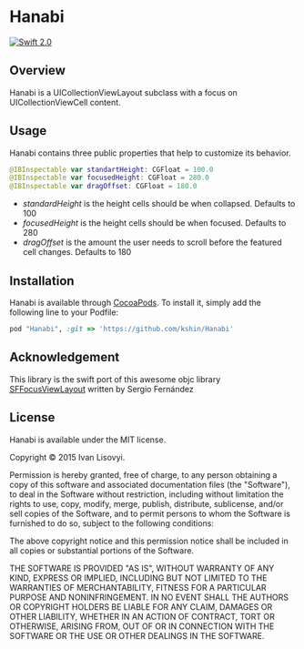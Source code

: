 Hanabi
=======

[![Swift 2.0](https://img.shields.io/badge/Swift-2.0-orange.svg?style=flat)](https://developer.apple.com/swift/)

## Overview
Hanabi is a UICollectionViewLayout subclass with a focus on UICollectionViewCell content.

## Usage

Hanabi contains three public properties that help to customize its behavior.

```swift
@IBInspectable var standartHeight: CGFloat = 100.0
@IBInspectable var focusedHeight: CGFloat = 280.0
@IBInspectable var dragOffset: CGFloat = 180.0
```

- _standardHeight_ is the height cells should be when collapsed.  Defaults to 100
- _focusedHeight_ is the height cells should be when focused. Defaults to 280
- _dragOffset_ is the amount the user needs to scroll before the featured cell changes. Defaults to 180


## Installation

Hanabi is available through [CocoaPods](http://cocoapods.org). To install
it, simply add the following line to your Podfile:

```ruby
pod "Hanabi", :git => 'https://github.com/kshin/Hanabi'
```

## Acknowledgement

This library is the swift port of this awesome objc library [SFFocusViewLayout](https://github.com/fdzsergio/SFFocusViewLayout) written by Sergio Fernández

## License

Hanabi is available under the MIT license.

Copyright © 2015 Ivan Lisovyi.

Permission is hereby granted, free of charge, to any person obtaining a copy of this software and associated documentation files (the "Software"), to deal in the Software without restriction, including without limitation the rights to use, copy, modify, merge, publish, distribute, sublicense, and/or sell copies of the Software, and to permit persons to whom the Software is furnished to do so, subject to the following conditions:

The above copyright notice and this permission notice shall be included in all copies or substantial portions of the Software.

THE SOFTWARE IS PROVIDED "AS IS", WITHOUT WARRANTY OF ANY KIND, EXPRESS OR IMPLIED, INCLUDING BUT NOT LIMITED TO THE WARRANTIES OF MERCHANTABILITY, FITNESS FOR A PARTICULAR PURPOSE AND NONINFRINGEMENT. IN NO EVENT SHALL THE AUTHORS OR COPYRIGHT HOLDERS BE LIABLE FOR ANY CLAIM, DAMAGES OR OTHER LIABILITY, WHETHER IN AN ACTION OF CONTRACT, TORT OR OTHERWISE, ARISING FROM, OUT OF OR IN CONNECTION WITH THE SOFTWARE OR THE USE OR OTHER DEALINGS IN THE SOFTWARE.
